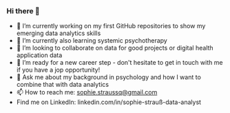 ### Hi there 👋

- 🔭 I’m currently working on my first GitHub repositories to show my emerging data analytics skills
- 🌱 I’m currently also learning systemic psychotherapy 
- 👯 I’m looking to collaborate on data for good projects or digital health application data 
- 🤔 I’m ready for a new career step - don't hesitate to get in touch with me if you have a jop opportunity!
- 💬 Ask me about my background in psychology and how I want to combine that with data analytics
- 📫 How to reach me: sophie.straussq@gmail.com
- Find me on LinkedIn: linkedin.com/in/sophie-strauß-data-analyst



